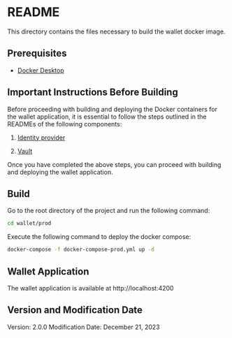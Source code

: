# README

This directory contains the files necessary to build the wallet docker image.

## Prerequisites
- [Docker Desktop](https://www.docker.com/products/docker-desktop/)

## Important Instructions Before Building

Before proceeding with building and deploying the Docker containers for the wallet application, it is essential to follow the steps outlined in the READMEs of the following components:

1) [Identity provider](https://github.com/in2workspace/in2-dome-iac/tree/main/wallet/prod/identity-provider/README.md)

2) [Vault](https://github.com/in2workspace/in2-dome-iac/tree/main/wallet/prod/vault/README.md)

Once you have completed the above steps, you can proceed with building and deploying the wallet application.

## Build

Go to the root directory of the project and run the following command:
```bash
cd wallet/prod
```

Execute the following command to deploy the docker compose:
```bash
docker-compose -f docker-compose-prod.yml up -d
```

## Wallet Application
The wallet application is available at http://localhost:4200

## Version and Modification Date
Version: 2.0.0
Modification Date: December 21, 2023